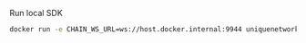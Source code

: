 Run local SDK

```sh
docker run -e CHAIN_WS_URL=ws://host.docker.internal:9944 uniquenetwork/rest:latest
```